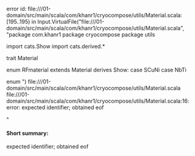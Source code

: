 error id: file://<WORKSPACE>/01-domain/src/main/scala/com/khanr1/cryocompose/utils/Material.scala:[195..195) in Input.VirtualFile("file://<WORKSPACE>/01-domain/src/main/scala/com/khanr1/cryocompose/utils/Material.scala", "package com.khanr1
package cryocompose
package utils

import cats.Show
import cats.derived.*

trait Material

enum RFmaterial extends Material derives  Show:
    case SCuNi
    case NbTi


enum 
")
file://<WORKSPACE>/01-domain/src/main/scala/com/khanr1/cryocompose/utils/Material.scala
file://<WORKSPACE>/01-domain/src/main/scala/com/khanr1/cryocompose/utils/Material.scala:16: error: expected identifier; obtained eof

^
#### Short summary: 

expected identifier; obtained eof